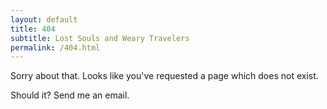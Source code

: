 ```yaml
---
layout: default
title: 404
subtitle: Lost Souls and Weary Travelers
permalink: /404.html
---
```

Sorry about that. Looks like you've requested a page which does not exist. 

Should it? Send me an email.